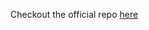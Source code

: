 Checkout the official repo [here](https://github.com/EduardKakosyan/atlantic-ai-conference-hackathon)
